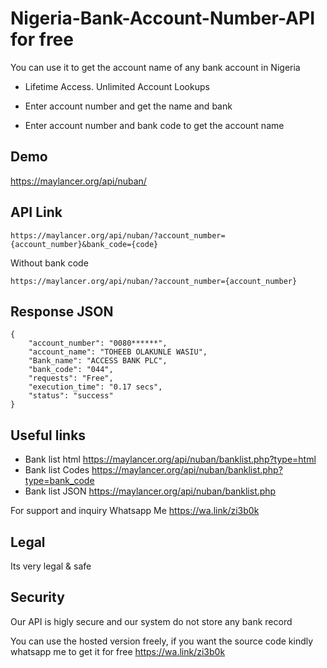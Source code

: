 # Nigeria-Bank-Account-Number-API for free 
You can use it to get the account name of any bank account in Nigeria


- Lifetime Access. Unlimited Account Lookups

- Enter account number and get the name and bank

- Enter account number and bank code to get the account name

## Demo 
https://maylancer.org/api/nuban/

## API Link
``` 
https://maylancer.org/api/nuban/?account_number={account_number}&bank_code={code}
```

Without bank code
``` 
https://maylancer.org/api/nuban/?account_number={account_number}
```


## Response JSON

``` 
{
    "account_number": "0080******",
    "account_name": "TOHEEB OLAKUNLE WASIU",
    "Bank_name": "ACCESS BANK PLC",
    "bank_code": "044",
    "requests": "Free",
    "execution_time": "0.17 secs",
    "status": "success"
}
```

## Useful links 
  - Bank list html  https://maylancer.org/api/nuban/banklist.php?type=html
  - Bank list Codes https://maylancer.org/api/nuban/banklist.php?type=bank_code
  - Bank list JSON  https://maylancer.org/api/nuban/banklist.php
 

For support and inquiry Whatsapp Me https://wa.link/zi3b0k

## Legal
Its very legal & safe

## Security
Our API is higly secure and our system do not store any bank record

You can use the hosted version freely, if you want the source code kindly whatsapp me to get it for free https://wa.link/zi3b0k
